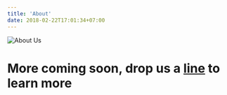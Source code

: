 ```yaml
---
title: 'About'
date: 2018-02-22T17:01:34+07:00
---
```




![About Us](/images/illustrations/about.svg)


# More coming soon, drop us a [line](mailto:info@byewise.me) to learn more 